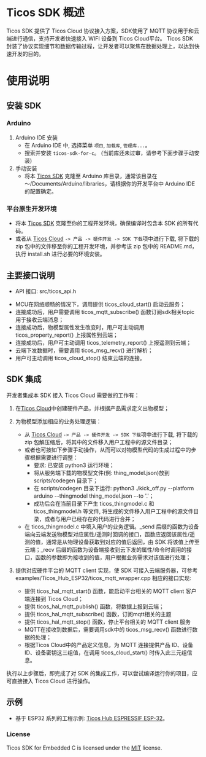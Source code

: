 # Ticos SDK 概述

Ticos SDK 提供了 Ticos Cloud 协议接入方案，SDK使用了 MQTT 协议用于和云端进行通信，支持开发者快速接入 WIFI 设备到 Ticos Cloud平台。
Ticos SDK 封装了协议实现细节和数据传输过程，让开发者可以聚焦在数据处理上，以达到快速开发的目的。


# 使用说明

## 安装 SDK

### Arduino

  1. Arduino IDE 安装
     - 在 Arduino IDE 中, 选择菜单 `项目`, `加载库`, `管理库...`。
     - 搜索并安装 `ticos-sdk-for-c`。 (当前库还未过审，请参考下面步骤手动安装)
  2. 手动安装
     - 将本 [Ticos SDK](https://github.com/tiwater/ticos-sdk-for-c) 克隆至 Arduino 库目录，通常该目录在 ～/Documents/Arduino/libraries，请根据你的开发平台中 Arduino IDE 的配置确定。

### 平台原生开发环境

  - 将本 [Ticos SDK](https://github.com/tiwater/ticos-sdk-for-c) 克隆至你的工程开发环境，确保编译时包含本 SDK 的所有代码。
  - 或者从 [Ticos Cloud](https://console.ticos.cn) `-> 产品 -> 硬件开发 -> SDK 下载`项中进行下载, 将下载的 zip 包中的文件移至你的工程开发环境，并参考该 zip 包中的 README.md，执行 install.sh 进行必要的环境安装。

## 主要接口说明
  * API 接口: src/ticos_api.h

  - MCU在网络顺畅的情况下，调用提供 ticos_cloud_start() 启动云服务；
  - 连接成功后，用户需要调用 ticos_mqtt_subscribe() 函数订阅sdk相关topic用于接收云端消息；
  - 连接成功后，物模型属性发生改变时，用户可主动调用 ticos_property_report() 上报属性到云端；
  - 连接成功后，用户可主动调用 ticos_telemetry_report() 上报遥测到云端；
  - 云端下发数据时，需要调用 ticos_msg_recv() 进行解析；
  - 用户可主动调用 ticos_cloud_stop() 结束云端的连接。

## SDK 集成

开发者集成本 SDK 接入 Ticos Cloud 需要做的工作有：

1. 在[Ticos Cloud](https://console.ticos.cn)中创建硬件产品，并根据产品需求定义出物模型；
   
2. 为物模型添加相应的业务处理逻辑：

   - 从 [Ticos Cloud](https://console.ticos.cn) `-> 产品 -> 硬件开发 -> SDK 下载`项中进行下载, 将下载的 zip 包解压缩后，将其中的文件移入用户工程中的源文件目录；
   - 或者也可按如下步骤手动操作，从而可以对物模型代码的生成过程中的步骤根据需要进行调整：
     - 要求: 已安装 python3 运行环境；
     - 将从服务端下载的物模型文件(例: thing_model.json)放到 scripts/codegen 目录下；
     - 在 scripts/codegen 目录下运行: python3 ./kick_off.py --platform arduino --thingmodel thing_model.json --to '.'；
     - 成功后会在当前目录下产生 ticos_thingmodel.c 和 ticos_thingmodel.h 等文件, 将生成的文件移入用户工程中的源文件目录，或者与用户已经存在的代码进行合并；
   - 在 ticos_thingmodel.c 中填入用户的业务逻辑。_send 后缀的函数为设备端向云端发送物模型对应属性/遥测时回调的接口，函数应返回该属性/遥测的值，通常是从物理设备获取到对应的值后返回，由 SDK 将该值上传至云端；_recv 后缀的函数为设备端接收到云下发的属性/命令时调用的接口，函数的参数即为接收到的值，用户根据业务需求对该值进行处理；

3. 提供对应硬件平台的 MQTT client 实现，使 SDK 可接入云端服务器，可参考 examples/Ticos_Hub_ESP32/ticos_mqtt_wrapper.cpp 相应的接口实现:

   - 提供 ticos_hal_mqtt_start() 函数，能启动平台相关的 MQTT client 客户端连接到 Ticos Cloud；
   - 提供 ticos_hal_mqtt_publish() 函数，将数据上报到云端；
   - 提供 ticos_hal_mqtt_subscribe() 函数，订阅mqtt相关的主题
   - 提供 ticos_hal_mqtt_stop() 函数，停止平台相关的 MQTT client 服务
   - MQTT在接收到数据后，需要调用sdk中的 ticos_msg_recv() 函数进行数据的处理；
   - 根据Ticos Cloud中的产品定义信息，为 MQTT 连接提供产品 ID、设备 ID、设备密钥这三组值，在调用 ticos_cloud_start() 时传入此三元组信息。

执行以上步骤后，即完成了对 SDK 的集成工作，可以尝试编译运行你的项目，应可直接接入 Ticos Cloud 进行操作。

## 示例
   * 基于 ESP32 系列的工程示例: [Ticos Hub ESPRESSIF ESP-32](examples/Ticos_Hub_ESP32/readme.md)。

### License

Ticos SDK for Embedded C is licensed under the [MIT](https://github.com/tiwater/ticos-sdk-for-c/blob/main/LICENSE) license.

